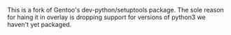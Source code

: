 This is a fork of Gentoo's dev-python/setuptools package. The sole
reason for haing it in overlay is dropping support for versions of
python3 we haven't yet packaged.
